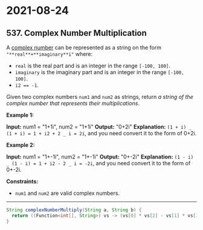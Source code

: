 # 2021-08-24

## 537. Complex Number Multiplication

A [complex number](https://en.wikipedia.org/wiki/Complex_number) can be represented as a string on the form `"**real**+**imaginary**i"` where:

- `real` is the real part and is an integer in the range `[-100, 100]`.
- `imaginary` is the imaginary part and is an integer in the range `[-100, 100]`.
- `i2 == -1`.

Given two complex numbers `num1` and `num2` as strings, return _a string of the complex number that represents their multiplications_.

**Example 1:**

**Input:** num1 = "1+1i", num2 = "1+1i"
**Output:** "0+2i"
**Explanation:** `(1 + i) _ (1 + i) = 1 + i2 + 2 _ i = 2i`, and you need convert it to the form of 0+2i.

**Example 2:**

**Input:** num1 = "1+-1i", num2 = "1+-1i"
**Output:** "0+-2i"
**Explanation:** `(1 - i) _ (1 - i) = 1 + i2 - 2 _ i = -2i`, and you need convert it to the form of 0+-2i.

**Constraints:**

- `num1` and `num2` are valid complex numbers.

---

```java
String complexNumberMultiply(String a, String b) {
  return ((Function<int[], String>) vs -> (vs[0] * vs[2] - vs[1] * vs[3]) + "+" + (vs[1] * vs[2] + vs[0] * vs[3]) + "i").apply(Arrays.stream((a + b).split("[+i]")).mapToInt(Integer::parseInt).toArray());
}
```
